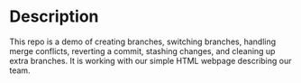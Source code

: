 # Description
This repo is a demo of creating branches, switching branches, handling merge conflicts, reverting a commit, stashing changes, and cleaning up extra branches. It is working with our simple HTML webpage describing our team.
